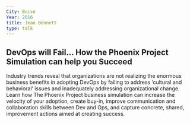 ```yaml
---
City: Boise
Year: 2016
title: Jean Bennett
type: talk
---
```


## DevOps will Fail… How the Phoenix Project Simulation can help you Succeed
Industry trends reveal that organizations are not realizing the enormous business benefits in adopting DevOps by failing to address ‘cultural and behavioral’ issues and inadequately addressing organizational change. Learn how The Phoenix Project business simulation can increase the velocity of your adoption, create buy-in, improve communication and collaboration skills between Dev and Ops, and capture concrete, shared, improvement actions aimed at creating success.
